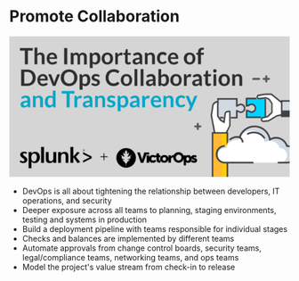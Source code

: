 # Promote Collaboration

[![](/assets/collaboration.png)](https://victorops.com/blog/the-importance-of-devops-collaboration-and-transparency)

* DevOps is all about tightening the relationship between developers, IT operations, and security
* Deeper exposure across all teams to planning, staging environments, testing and systems in production
* Build a deployment pipeline with teams responsible for individual stages
* Checks and balances are implemented by different teams
* Automate approvals from change control boards, security teams, legal/compliance teams, networking teams, and ops teams
* Model the project's value stream from check-in to release



